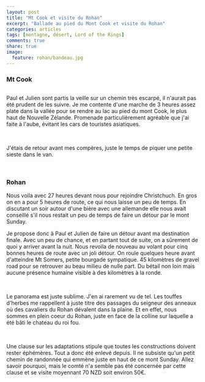 ```yaml
---
layout: post
title: "Mt Cook et visite du Rohan"
excerpt: "Ballade au pied du Mont Cook et visite du Rohan"
categories: articles
tags: [montagne, désert, Lord of the Rings]
comments: true
share: true
image:
  feature: rohan/bandeau.jpg
---
```


### Mt Cook

<figure>
	<a href="{{site.url}}/images/rohan/P1010462.JPG"><img src="{{site.url}}/images/rohan/P1010462.JPG" alt=""></a>
</figure>

Paul et Julien sont partis la veille sur un chemin très escarpé, il n'aurait pas été prudent de les suivre. Je me contente d'une marche de 3 heures assez plate dans la vallée pour se rendre au lac au pied du mont Cook, le plus haut de Nouvelle Zélande. Promenade particulièrement agréable que j'ai faite à l'aube, évitant les cars de touristes asiatiques.

<figure class="half">
	<a href="{{site.url}}/images/rohan/P1010444.JPG"><img src="{{site.url}}/images/rohan/P1010444.JPG" alt=""></a>
	<a href="{{site.url}}/images/rohan/P1010455.JPG"><img src="{{site.url}}/images/rohan/P1010455.JPG" alt=""></a>
	<a href="{{site.url}}/images/rohan/P1010457.JPG"><img src="{{site.url}}/images/rohan/P1010457.JPG" alt=""></a>
</figure>

J'étais de retour avant mes compères, juste le temps de piquer une petite sieste dans le van.

<figure class="half">
	<a href="{{site.url}}/images/rohan/P1010464.JPG"><img src="{{site.url}}/images/rohan/P1010464.JPG" alt=""></a>
	<a href="{{site.url}}/images/rohan/P1010466.JPG"><img src="{{site.url}}/images/rohan/P1010466.JPG" alt=""></a>
	<a href="{{site.url}}/images/rohan/P1010472.JPG"><img src="{{site.url}}/images/rohan/P1010472.JPG" alt=""></a>
</figure>

### Rohan

Nous voila avec 27 heures devant nous pour rejoindre Christchuch. En gros on en a pour 5 heures de route, ce qui nous laisse un peu de temps. En discutant un soir autour d'une bière avec une allemande elle nous avait conseillé s'il nous restait un peu de temps de faire un détour par le mont Sunday.

Je propose donc à Paul et Julien de faire un détour avant ma destination finale. Avec un peu de chance, et en partant tout de suite, on a sûrement de quoi y arriver avant la nuit. Nous revoila de nouveau au volant pour cinq bonnes heures de route avec un joli détour. On roule quelques heure avant d'atteindre Mt Somers, petite bourgade sympatique. 45 kilomètres de gravel road pour se retrouver au beau milieu de nulle part. Du bétail non loin mais aucune présence humaine visible à des kilomètres à la ronde.

<figure class="half">
	<a href="{{site.url}}/images/rohan/P1010477.JPG"><img src="{{site.url}}/images/rohan/P1010477.JPG" alt=""></a>
	<a href="{{site.url}}/images/rohan/P1010480.JPG"><img src="{{site.url}}/images/rohan/P1010480.JPG" alt=""></a>
	<a href="{{site.url}}/images/rohan/P1010483.JPG"><img src="{{site.url}}/images/rohan/P1010483.JPG" alt=""></a>
	<a href="{{site.url}}/images/rohan/P1010487.JPG"><img src="{{site.url}}/images/rohan/P1010487.JPG" alt=""></a>
</figure>

Le panorama est juste sublime. J'en ai rarement vu de tel. Les touffes d'herbes me rappellent à juste titre des passages du seigneur des anneaux où des cavaliers du Rohan dévalent dans la plaine. Et en effet, nous sommes en plein coeur du Rohan, juste en face de la colline sur laquelle a été bâti le chateau du roi fou.

<figure class="half">
	<a href="{{site.url}}/images/rohan/P1010496.JPG"><img src="{{site.url}}/images/rohan/P1010496.JPG" alt=""></a>
	<a href="{{site.url}}/images/rohan/P1010505.JPG"><img src="{{site.url}}/images/rohan/P1010505.JPG" alt=""></a>
</figure>

Une clause sur les adaptations stipule que toutes les constructions doivent rester éphémères. Tout a donc été enlevé depuis. Il ne subsiste qu'un petit chemin de randonnée qui emmène juste en haut de ce mont Sunday. Allez savoir pourquoi, mais le comté n'a semble pas été concernée par cette clause et se visite moyennant 70 NZD soit environ 50€.

<figure class="half">
	<a href="{{site.url}}/images/rohan/P1010509.JPG"><img src="{{site.url}}/images/rohan/P1010509.JPG" alt=""></a>
	<a href="{{site.url}}/images/rohan/P1010518.JPG"><img src="{{site.url}}/images/rohan/P1010518.JPG" alt=""></a>
	<a href="{{site.url}}/images/rohan/P1010524.JPG"><img src="{{site.url}}/images/rohan/P1010524.JPG" alt=""></a>
	<a href="{{site.url}}/images/rohan/P1010529.JPG"><img src="{{site.url}}/images/rohan/P1010529.JPG" alt=""></a>
</figure>
